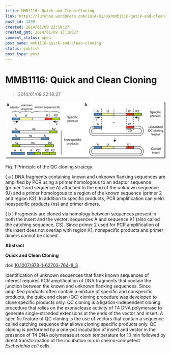 ```yaml
---
title: MMB1116: Quick and Clean Cloning
link: https://lufuhao.wordpress.com/2014/01/09/mmb1116-quick-and-clean-cloning/
post_id: 1299
created: 2014/01/09 22:18:27
created_gmt: 2014/01/09 13:18:27
comment_status: open
post_name: mmb1116-quick-and-clean-cloning
status: publish
post_type: post
---
```


# MMB1116: Quick and Clean Cloning

> 2014/01/09 22:18:27

![20140109-221827-0001](/assets/images/20140109-221827-0001.png)

Fig. 1 Principle of the QC cloning strategy.

( a ) DNA fragments containing known and unknown flanking sequences are amplified by PCR using a primer homologous to an adaptor sequence (primer 1 and sequence A) attached to the end of the unknown sequence (U) and a primer homologous to a region of the known sequence (primer 2 and region K2). In addition to specific products, PCR amplification can yield nonspecific products (ns) and primer dimers.

( b ) Fragments are cloned via homology between sequences present in both the insert and the vector: sequences A and sequence K1 (also called the catching sequence, CS). Since primer 2 used for PCR amplification of the insert does not overlap with region K1, nonspecific products and primer dimers cannot be cloned

**Abstract**

**Quick and Clean Cloning**

doi: [10.1007/978-1-62703-764-8_3](http://dx.doi.org/10.1007/978-1-62703-764-8_3)

Identification of unknown sequences that flank known sequences of interest requires PCR amplification of DNA fragments that contain the junction between the known and unknown flanking sequences. Since amplified products often contain a mixture of specific and nonspecific products, the quick and clean (QC) cloning procedure was developed to clone specific products only. QC cloning is a ligation-independent cloning procedure that relies on the exonuclease activity of T4 DNA polymerase to generate single-stranded extensions at the ends of the vector and insert. A specific feature of QC cloning is the use of vectors that contain a sequence called catching sequence that allows cloning specific products only. QC cloning is performed by a one-pot incubation of insert and vector in the presence of T4 DNA polymerase at room temperature for 10 min followed by direct transformation of the incubation mix in chemo-competent _Escherichia coli_ cells.
